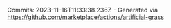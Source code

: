 Commits: 2023-11-16T11:33:38.236Z - Generated via https://github.com/marketplace/actions/artificial-grass
<br>
